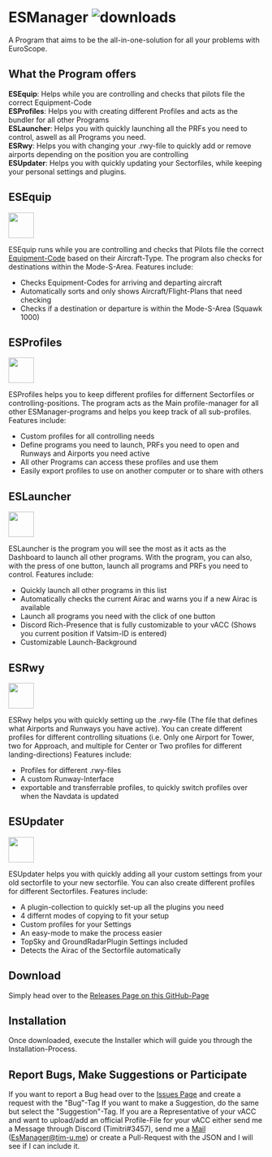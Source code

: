 
# ESManager ![downloads](https://img.shields.io/github/downloads/Tim-Unger/esmanager/total)


A Program that aims to be the all-in-one-solution for all your problems with EuroScope.

## What the Program offers

**ESEquip**: Helps while you are controlling and checks that pilots file the correct Equipment-Code  
**ESProfiles**: Helps you with creating different Profiles and acts as the bundler for all other Programs  
**ESLauncher**: Helps you with quickly launching all the PRFs you need to control, aswell as all Programs you need.  
**ESRwy**: Helps you with changing your .rwy-file to quickly add or remove airports depending on the position you are controlling  
**ESUpdater**: Helps you with quickly updating your Sectorfiles, while keeping your personal settings and plugins.  

## ESEquip 
<img src="https://tim-u.me/Equip.png" width="50" />

ESEquip runs while you are controlling and checks that Pilots file the correct [Equipment-Code](https://en.wikipedia.org/wiki/Equipment_codes) based on their Aircraft-Type. The program also checks for destinations within the Mode-S-Area.
Features include:
 - Checks Equipment-Codes for arriving and departing aircraft
 - Automatically sorts and only shows Aircraft/Flight-Plans that need checking
 - Checks if a destination or departure is within the Mode-S-Area (Squawk 1000)

## ESProfiles
<img src="https://tim-u.me/Profile.png" width="50">

ESProfiles helps you to keep different profiles for differnent Sectorfiles or controlling-positions. The program acts as the Main profile-manager for all other ESManager-programs and helps you keep track of all sub-profiles.
Features include:
  - Custom profiles for all controlling needs
  - Define programs you need to launch, PRFs you need to open and Runways and Airports you need active
  - All other Programs can access these profiles and use them
  - Easily export profiles to use on another computer or to share with others
  

## ESLauncher
<img src="https://tim-u.me/Dashboard.png" width="50">

ESLauncher is the program you will see the most as it acts as the Dashboard to launch all other programs. With the program, you can also, with the press of one button, launch all programs and PRFs you need to control.
Features include:
- Quickly launch all other programs in this list
- Automatically checks the current Airac and warns you if a new Airac is available
- Launch all programs you need with the click of one button
- Discord Rich-Presence that is fully customizable to your vACC (Shows you current position if Vatsim-ID is entered)
- Customizable Launch-Background

## ESRwy
<img src="https://tim-u.me/Runway.png" width="50">

ESRwy helps you with quickly setting up the .rwy-file (The file that defines what Airports and Runways you have active). You can create different profiles for different controlling situations (i.e. Only one Airport for Tower, two for Approach, and multiple for Center or Two profiles for different landing-directions)
Features include:

  - Profiles for different .rwy-files
  - A custom Runway-Interface
  - exportable and transferrable profiles, to quickly switch profiles over when the Navdata is updated


## ESUpdater
<img src="https://tim-u.me/Updater.png" width="50">

ESUpdater helps you with quickly adding all your custom settings from your old sectorfile to your new sectorfile. You can also create different profiles for different Sectorfiles.
Features include:

- A plugin-collection to quickly set-up all the plugins you need
- 4 differnt modes of copying to fit your setup
- Custom profiles for your Settings
- An easy-mode to make the process easier
- TopSky and GroundRadarPlugin Settings included
- Detects the Airac of the Sectorfile automatically

 ## Download

Simply head over to the [Releases Page on this GitHub-Page](https://github.com/Tim-Unger/ESUpdater/releases/latest)

## Installation

Once downloaded, execute the Installer which will guide you through the Installation-Process.
 
 ## Report Bugs, Make Suggestions or Participate
 
 If you want to report a Bug head over to the [Issues Page](https://github.com/Tim-Unger/ESUpdater/issues) and create a request with the "Bug"-Tag
 If you want to make a Suggestion, do the same but select the "Suggestion"-Tag.
 If you are a Representative of your vACC and want to upload/add an official Profile-File for your vACC either send me a Message through Discord (Timitri#3457), send me a [Mail](mailto:EsManager@tim-u.me) (EsManager@tim-u.me) or create a Pull-Request with the JSON and I will see if I can include it.
